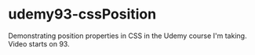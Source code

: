 # udemy93-cssPosition
Demonstrating position properties in CSS in the Udemy course I'm taking. Video starts on 93.
